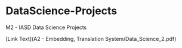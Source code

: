 # DataScience-Projects
M2 - IASD Data Science Projects

[Link Text](A2 - Embedding, Translation System/Data_Science_2.pdf)


